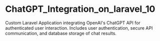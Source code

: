 # ChatGPT_Integration_on_laravel_10
Custom Laravel Application integrating OpenAI's ChatGPT API for authenticated user interaction. Includes user authentication, secure API communication, and database storage of chat results. 

